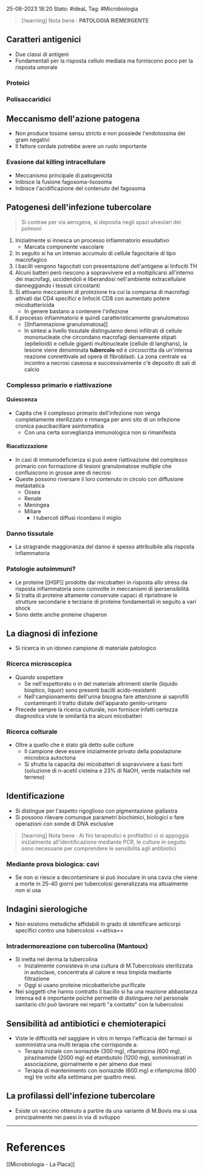 25-08-2023 18:20
Stato: #ideaL
Tag: #Microbiologia 

>[!warning] Nota bene :
>**PATOLOGIA RIEMERGENTE**

## Caratteri antigenici
- Due classi di antigeni
- Fondamentali per la risposta cellulo mediata ma forniscono poco per la risposta umorale
### Proteici
### Polisaccaridici
## Meccanismo dell'azione patogena
- Non produce tossine sensu stricto e non possiede l'endotossina dei gram negativi
- Il fattore cordale potrebbe avere un ruolo importante
### Evasione dal killing intracellulare
- Meccanismo principale di patogenicità
- Inibisce la fusione fagosoma-lisosoma
- Inibisce l'acidificazione del contenuto del fagosoma
## Patogenesi dell'infezione tubercolare
> Si contrae per via aerogena, si deposita negli spazi alveolari dei polmoni 

1. Inizialmente si innesca un processo infiammatorio essudativo 
	- Marcata componente vascolare
2. In seguito si ha un intenso accumulo di cellule fagocitarie di tipo macrofagico
3. I bacilli vengono fagocitati con presentazione dell'antigene ai linfociti TH
4. Alcuni batteri però riescono a sopravvivere ed a moltiplicarsi all'interno dei macrofagi, uccidendoli e liberandosi nell'ambiente extracellulare danneggiando i tessuti circostanti
5. Si attivano meccanismi di protezione tra cui la comparsa di macrofagi attivati dai CD4 specifici e linfociti CD8 con aumentato potere micobattericida 
	- In genere bastano a contenere l'infezione
6. Il processo infiammatorio è quindi caratteristicamente granulomatoso
	- [[Infiammazione granulomatosa]]
	- In sintesi a livello tissutale distinguiamo densi infiltrati di cellule mononucleate che circondano macrofagi densamente stipati (epitelioidi) e cellule giganti multinucleate (cellule di langhans), la lesione viene denominata **tubercolo** ed è circoscritta da un'intensa reazione connettivale ad opera di fibroblasti. La zona centrale va incontro a necrosi caseosa e successivamente c'è deposito di sali di calcio
### Complesso primario e riattivazione
#### Quiescenza
- Capita che il complesso primario dell'infezione non venga completamente sterilizzato e rimanga per anni sito di un infezione cronica paucibacillare asintomatica
	- Con una certa sorveglianza immunologica non si rimanifesta
#### Riacutizzazione
- In casi di immunodeficienza si può avere riattivazione del complesso primario con formazione di lesioni granulomatose multiple che confluiscono in grosse aree di necrosi
- Queste possono riversare il loro contenuto in circolo con diffusione metastatica 
	- Ossea
	- Renale
	- Meningea
	- Miliare
		- I tubercoli diffusi ricordano il miglio
### Danno tissutale
- La stragrande maggioranza del danno è spesso attribuibile alla risposta infiammatoria
### Patologie autoimmuni?
- Le proteine [[HSP]] prodotte dai micobatteri in risposta allo stress da risposta infiammatoria sono coinvolte in meccanismi di ipersensibilità
- Si tratta di proteine altamente conservate capaci di ripristinare le strutture secondarie e terziarie di proteine fondamentali in seguito a vari shock
- Sono dette anche proteine chaperon

## La diagnosi di infezione 
- Si ricerca in un idoneo campione di materiale patologico
### Ricerca microscopica
- Quando sospettare
	- Se nell'espettorato o in del materiale altrimenti sterile (liquido bioptico, liquor) sono presenti bacilli acido-resistenti 
	- Nell'campionamento dell'urina bisogna fare attenzione ai saprofiti contaminanti il tratto distale dell'apparato genito-urinario
- Precede sempre la ricerca culturale, non fornisce infatti certezza diagnostica viste le similarità tra alcuni micobatteri
### Ricerca colturale
- Oltre a quello che è stato già detto sulle colture
	- Il campione deve essere inizialmente privato della popolazione microbica autoctona
	- Si sfrutta la capacità dei micobatteri di sopravvivere a basi forti (soluzione di n-acetil cisteina e 23% di NaOH, verde malachite nel terreno)
## Identificazione
- Si distingue per l'aspetto rigoglioso con pigmentazione giallastra
- Si possono rilevare comunque parametri biochimici, biologici o fare operazioni con sonde di DNA esclusive
>[!warning] Nota bene :
> Ai fini terapeutici e profilattici ci si appoggia inizialmente all'identificazione mediante PCR, le culture in seguito sono necessarie per comprendere le sensibilità agli antibiotici
### Mediante prova biologica: cavi
- Se non si riesce a decontaminare si può inoculare in una cavia che viene a morte in 25-40 giorni per tubercolosi generalizzata ma attualmente non si usa
## Indagini sierologiche
- Non esistono metodiche affidabili in grado di identificare anticorpi specifici contro una tubercolosi ==attiva==
### Intradermoreazione con tubercolina (Mantoux)
- Si inetta nel derma la tubercolina
	- Inizialmente consisteva in una cultura di M.Tubercolosis sterilizzata in autoclave, concentrata al calore e resa limpida mediante filtrazione
	- Oggi si usano proteine micobatteriche purificate
- Nei soggetti che hanno contratto il bacillo si ha una reazione abbastanza intensa ed è importante poiché permette di distinguere nel personale sanitario chi può lavorare nei reparti "a contatto" con la tubercolosi
## Sensibilità ad antibiotici e chemioterapici
- Viste le difficoltà nel saggiare in vitro in tempo l'efficacia dei farmaci si somministra una multi terapia che corrisponde a:
	-  Terapia iniziale con isoniazide (300 mg), rifampicina (600 mg), pirazinamide (2000 mg) ed etambutolo (1200 mg), somministrati in associazione, giornalmente e per almeno due mesi
	- Terapia di mantenimento con isoniazide (600 mg) e rifampicina (600 mg) tre volte alla settimana per quattro mesi.
## La profilassi dell'infezione tubercolare
- Esiste un vaccino ottenuto a partire da una variante di M.Bovis ma si usa principalmente nei paesi in via di sviluppo





---
# References
[[Microbiologia - La Placa]]